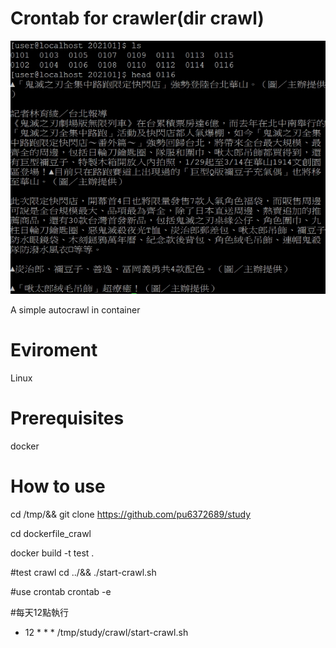 # Crontab for crawler(dir crawl)
![image](https://raw.githubusercontent.com/pu6372689/study/master/ReadmePic/p1.jpg)

A simple autocrawl in container

# Eviroment 
Linux

# Prerequisites
docker

# How to use
cd /tmp/&& git clone https://github.com/pu6372689/study

cd dockerfile_crawl

docker build -t test .

#test crawl
cd ../&& ./start-crawl.sh

#use crontab
crontab -e

#每天12點執行
* 12 * * * /tmp/study/crawl/start-crawl.sh
